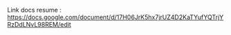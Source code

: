 Link docs resume : https://docs.google.com/document/d/17H06JrK5hx7jrUZ4D2KaTYufYQTrjYRzDdLNvL98REM/edit
